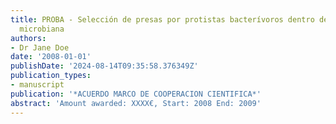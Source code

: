```yaml
---
title: PROBA - Selección de presas por protistas bacterívoros dentro de la red trófica
  microbiana
authors:
- Dr Jane Doe
date: '2008-01-01'
publishDate: '2024-08-14T09:35:58.376349Z'
publication_types:
- manuscript
publication: '*ACUERDO MARCO DE COOPERACION CIENTIFICA*'
abstract: 'Amount awarded: XXXX€, Start: 2008 End: 2009'
---
```

